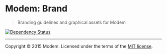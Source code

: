 # Modem: Brand

> Branding guidelines and graphical assets for Modem

[![Dependency Status](https://gemnasium.com/radio-modem/brand.svg)](https://gemnasium.com/radio-modem/brand)

---

Copyright &copy; 2015 Modem. Licensed under the terms of the [MIT license](LICENSE.md).
